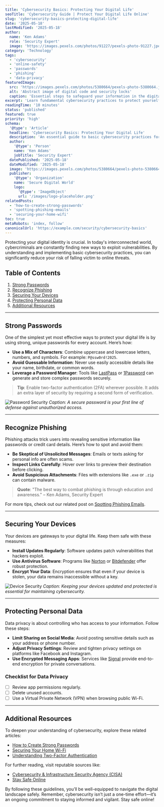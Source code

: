 ```yaml
---
title: 'Cybersecurity Basics: Protecting Your Digital Life'
seoTitle: 'Cybersecurity Guide | Protect Your Digital Life Online'
slug: 'cybersecurity-basics-protecting-digital-life'
date: '2025-05-18'
lastModified: '2025-05-18'
author:
  name: 'Ken Adams'
  role: 'Security Expert'
  image: 'https://images.pexels.com/photos/91227/pexels-photo-91227.jpeg?auto=compress&cs=tinysrgb&w=1260&h=750&dpr=2'
category: 'Technology'
tags:
  - 'cybersecurity'
  - 'online-safety'
  - 'passwords'
  - 'phishing'
  - 'data-privacy'
featuredImage:
  src: 'https://images.pexels.com/photos/5380664/pexels-photo-5380664.jpeg?auto=compress&cs=tinysrgb&w=1260&h=750&dpr=2'
  alt: 'Abstract image of digital code and security locks'
  caption: 'Essential steps to safeguard your information in the digital age.'
excerpt: 'Learn fundamental cybersecurity practices to protect yourself from online threats. This guide covers strong passwords, recognizing phishing scams, securing your devices, and protecting your personal data.'
readingTime: '10 minutes'
status: 'published'
featured: true
priority: 'high'
schema:
  '@type': 'Article'
  headline: 'Cybersecurity Basics: Protecting Your Digital Life'
  description: 'An essential guide to basic cybersecurity practices for everyday online safety.'
  author:
    '@type': 'Person'
    name: 'Ken Adams'
    jobTitle: 'Security Expert'
  datePublished: '2025-05-18'
  dateModified: '2025-05-18'
  image: 'https://images.pexels.com/photos/5380664/pexels-photo-5380664.jpeg?auto=compress&cs=tinysrgb&w=1260&h=750&dpr=2'
  publisher:
    '@type': 'Organization'
    name: 'Secure Digital World'
    logo:
      '@type': 'ImageObject'
      url: '/images/logo-placeholder.png'
relatedPosts:
  - 'how-to-create-strong-passwords'
  - 'spotting-phishing-emails'
  - 'securing-your-home-wifi'
toc: true
metaRobots: 'index, follow'
canonicalUrl: 'https://example.com/security/cybersecurity-basics'
---
```


Protecting your digital identity is crucial. In today's interconnected world, cybercriminals are constantly finding new ways to exploit vulnerabilities. By understanding and implementing basic cybersecurity practices, you can significantly reduce your risk of falling victim to online threats.

## Table of Contents

1. [Strong Passwords](#strong-passwords)
2. [Recognize Phishing](#recognize-phishing)
3. [Securing Your Devices](#securing-your-devices)
4. [Protecting Personal Data](#protecting-personal-data)
5. [Additional Resources](#additional-resources)

---

## Strong Passwords

One of the simplest yet most effective ways to protect your digital life is by using strong, unique passwords for every account. Here’s how:

- **Use a Mix of Characters**: Combine uppercase and lowercase letters, numbers, and symbols. For example: `P@ssw0rd!2025`.
- **Avoid Guessable Information**: Never use easily accessible details like your name, birthdate, or common words.
- **Leverage a Password Manager**: Tools like [LastPass](https://www.lastpass.com/) or [1Password](https://1password.com/) can generate and store complex passwords securely.

> **Tip**: Enable two-factor authentication (2FA) wherever possible. It adds an extra layer of security by requiring a second form of verification.

![Password Security](https://images.pexels.com/photos/414860/pexels-photo-414860.jpeg?auto=compress&cs=tinysrgb&w=1260&h=750&dpr=2)
_Caption: A secure password is your first line of defense against unauthorized access._

---

## Recognize Phishing

Phishing attacks trick users into revealing sensitive information like passwords or credit card details. Here’s how to spot and avoid them:

- **Be Skeptical of Unsolicited Messages**: Emails or texts asking for personal info are often scams.
- **Inspect Links Carefully**: Hover over links to preview their destination before clicking.
- **Avoid Suspicious Attachments**: Files with extensions like `.exe` or `.zip` can contain malware.

> **Quote**: "The best way to combat phishing is through education and awareness." – Ken Adams, Security Expert

For more tips, check out our related post on [Spotting Phishing Emails](#).

---

## Securing Your Devices

Your devices are gateways to your digital life. Keep them safe with these measures:

- **Install Updates Regularly**: Software updates patch vulnerabilities that hackers exploit.
- **Use Antivirus Software**: Programs like [Norton](https://www.norton.com/) or [Bitdefender](https://www.bitdefender.com/) offer robust protection.
- **Encrypt Your Data**: Encryption ensures that even if your device is stolen, your data remains inaccessible without a key.

![Device Security](https://images.pexels.com/photos/3861972/pexels-photo-3861972.jpeg?auto=compress&cs=tinysrgb&w=1260&h=750&dpr=2)
_Caption: Keeping your devices updated and protected is essential for maintaining cybersecurity._

---

## Protecting Personal Data

Data privacy is about controlling who has access to your information. Follow these steps:

- **Limit Sharing on Social Media**: Avoid posting sensitive details such as your address or phone number.
- **Adjust Privacy Settings**: Review and tighten privacy settings on platforms like Facebook and Instagram.
- **Use Encrypted Messaging Apps**: Services like [Signal](https://signal.org/) provide end-to-end encryption for private conversations.

### Checklist for Data Privacy

- [ ] Review app permissions regularly.
- [ ] Delete unused accounts.
- [ ] Use a Virtual Private Network (VPN) when browsing public Wi-Fi.

---

## Additional Resources

To deepen your understanding of cybersecurity, explore these related articles:

- [How to Create Strong Passwords](#)
- [Securing Your Home Wi-Fi](#)
- [Understanding Two-Factor Authentication](#)

For further reading, visit reputable sources like:

- [Cybersecurity & Infrastructure Security Agency (CISA)](https://www.cisa.gov/)
- [Stay Safe Online](https://staysafeonline.org/)

By following these guidelines, you’ll be well-equipped to navigate the digital landscape safely. Remember, cybersecurity isn’t just a one-time effort—it’s an ongoing commitment to staying informed and vigilant. Stay safe online!
